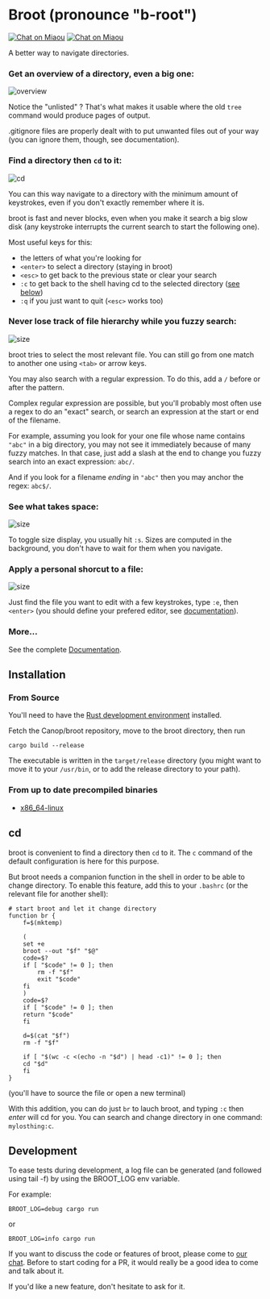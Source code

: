 # Broot (pronounce "b-root")

[![Chat on Miaou](https://miaou.dystroy.org/static/shields/room-en.svg?v=1)](https://miaou.dystroy.org/3?Code_et_Croissants)
[![Chat on Miaou](https://miaou.dystroy.org/static/shields/room-fr.svg?v=1)](https://miaou.dystroy.org/3?Code_et_Croissants)

A better way to navigate directories.

### Get an overview of a directory, even a big one:

![overview](img/20190128-overview.png)

Notice the "unlisted" ? That's what makes it usable where the old `tree` command would produce pages of output.

.gitignore files are properly dealt with to put unwanted files out of your way (you can ignore them, though, see documentation).

### Find a directory then `cd` to it:

![cd](img/20190128-cd.png)

You can this way navigate to a directory with the minimum amount of keystrokes, even if you don't exactly remember where it is.

broot is fast and never blocks, even when you make it search a big slow disk (any keystroke interrupts the current search to start the following one).

Most useful keys for this:

* the letters of what you're looking for
* `<enter>` to select a directory (staying in broot)
* `<esc>` to get back to the previous state or clear your search
* `:c` to get back to the shell having cd to the selected directory ([see below](#use-broot-for-navigation))
* `:q` if you just want to quit (`<esc>` works too)

### Never lose track of file hierarchy while you fuzzy search:

![size](img/20190128-search.png)

broot tries to select the most relevant file. You can still go from one match to another one using `<tab>` or arrow keys.

You may also search with a regular expression. To do this, add a `/` before or after the pattern.

Complex regular expression are possible, but you'll probably most often use a regex to do an "exact" search, or search an expression at the start or end of the filename.

For example, assuming you look for your one file whose name contains `"abc"` in a big directory, you may not see it immediately because of many fuzzy matches. In that case, just add a slash at the end to change you fuzzy search into an exact expression: `abc/`.

And if you look for a filename *ending* in `"abc"` then you may anchor the regex: `abc$/`.

### See what takes space:

![size](img/20190128-only-folders-with-size.png)

To toggle size display, you usually hit `:s`. Sizes are computed in the background, you don't have to wait for them when you navigate.

### Apply a personal shorcut to a file:

![size](img/20190128-edit.png)

Just find the file you want to edit with a few keystrokes, type `:e`, then `<enter>` (you should define your prefered editor, see [documentation](documentation.md#verbs)).

### More...

See the complete [Documentation](documentation.md).

## Installation

### From Source

You'll need to have the [Rust development environment](https://www.rust-lang.org/tools/install) installed.

Fetch the Canop/broot repository, move to the broot directory, then run

    cargo build --release

The executable is written in the `target/release` directory (you might want to move it to your `/usr/bin`, or to add the release directory to your path).

### From up to date precompiled binaries

* [x86_64-linux](https://dystroy.org/broot/x86_64-linux/broot)

## cd

broot is convenient to find a directory then `cd` to it. The `c` command of the default configuration is here for this purpose.

But broot needs a companion function in the shell in order to be able to change directory. To enable this feature, add this to your `.bashrc` (or the relevant file for another shell):

	# start broot and let it change directory
	function br {
	    f=$(mktemp)

	    (
		set +e
		broot --out "$f" "$@"
		code=$?
		if [ "$code" != 0 ]; then
		    rm -f "$f"
		    exit "$code"
		fi
	    )
	    code=$?
	    if [ "$code" != 0 ]; then
		return "$code"
	    fi

	    d=$(cat "$f")
	    rm -f "$f"

	    if [ "$(wc -c <(echo -n "$d") | head -c1)" != 0 ]; then
		cd "$d"
	    fi
	}

(you'll have to source the file or open a new terminal)

With this addition, you can do just `br` to lauch broot, and typing `:c` then *enter* will cd for you. You can search and change directory in one command: `mylosthing:c`.


## Development

To ease tests during development, a log file can be generated (and followed using tail -f) by using the BROOT_LOG env variable.

For example:

    BROOT_LOG=debug cargo run

or

    BROOT_LOG=info cargo run

If you want to discuss the code or features of broot, please come to [our chat](https://miaou.dystroy.org/3?Code_et_Croissants). Before to start coding for a PR, it would really be a good idea to come and talk about it.

If you'd like a new feature, don't hesitate to ask for it.
